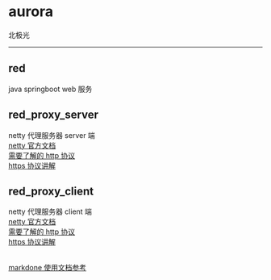 aurora
====
北极光

----

red
----
java springboot web 服务

red_proxy_server
----
netty 代理服务器 server 端
<br>[netty 官方文档](https://netty.io/wiki/user-guide-for-5.x.html)
<br>[需要了解的 http 协议](https://www.cnblogs.com/carl10086/p/6185095.html)
<br>[https 协议讲解](https://blog.mn886.net/chenjianhua/show/999d34826584/index.html)

red_proxy_client
----
netty 代理服务器 client 端
<br>[netty 官方文档](https://netty.io/wiki/user-guide-for-5.x.html)
<br>[需要了解的 http 协议](https://www.cnblogs.com/carl10086/p/6185095.html)
<br>[https 协议讲解](https://blog.mn886.net/chenjianhua/show/999d34826584/index.html)












<br>[markdone 使用文档参考](https://markdown-zh.readthedocs.io/en/latest/)
